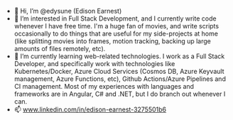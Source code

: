 - 👋 Hi, I’m @edysune (Edison Earnest)
- 👀 I’m interested in Full Stack Development, and I currently write code whenever I have free time. I'm a huge fan of movies, and write scripts occasionally to do things that are useful for my side-projects at home (like splitting movies into frames, motion tracking, backing up large amounts of files remotely, etc).
- 🌱 I’m currently learning web-related technologies. I work as a Full Stack Developer, and specifically work with technologies like Kubernetes/Docker, Azure Cloud Services (Cosmos DB, Azure Keyvault management, Azure Functions, etc), Github Actions/Azure Pipelines and CI management. Most of my experiences with languages and frameworks are in Angular, C# and .NET, but I do branch out whenever I can.
- 📫 www.linkedin.com/in/edison-earnest-3275501b6
